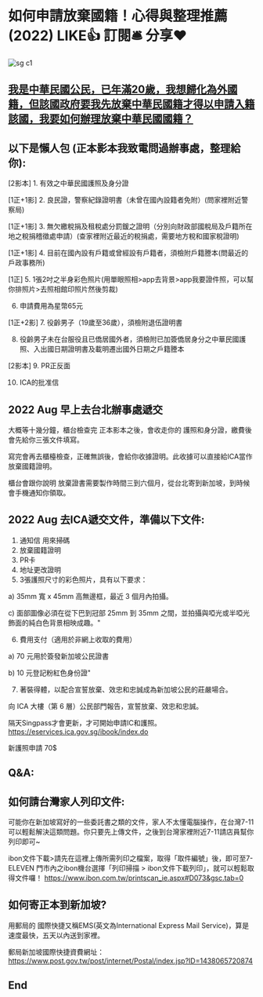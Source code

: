 # 如何申請放棄國籍！心得與整理推薦 (2022) LIKE👍 訂閱🛎 分享❤️

![sg c1](https://github.com/HCH1/blog/blob/master/fig/.JPG)

## [我是中華民國公民，已年滿20歲，我想歸化為外國籍，但該國政府要我先放棄中華民國籍才得以申請入籍該國，我要如何辦理放棄中華民國國籍？](https://www.roc-taiwan.org/sg/post/11460.html)

## 以下是懶人包 (正本影本我致電問過辦事處，整理給你):

[2影本] 1. 有效之中華民國護照及身分證

[1正+1影] 2. 良民證，警察紀錄證明書（未曾在國內設籍者免附）(問家裡附近警察局)

[1正+1影] 3. 無欠繳稅捐及租稅處分罰鍰之證明（分別向財政部國稅局及戶籍所在地之稅捐稽徵處申請）(查家裡附近最近的稅捐處，需要地方稅和國家稅證明)

[1正+1影] 4. 目前在國內設有戶籍或曾經設有戶籍者，須檢附戶籍謄本(問最近的戶政事務所)

[1正] 5. 1張2吋之半身彩色照片(用單眼照相>app去背景>app我要證件照，可以幫你排照片>去照相館印照片然後剪裁)

6. 申請費用為星幣65元

[1正+2影] 7. 役齡男子（19歲至36歲），須檢附退伍證明書

8. 役齡男子未在台服役且已僑居國外者，須檢附已加簽僑居身分之中華民國護照、入出國日期證明書及載明遷出國外日期之戶籍謄本

[2影本] 9. PR正反面

10. ICA的批准信



## 2022 Aug 早上去台北辦事處遞交

大概等十幾分鐘，櫃台檢查完 正本影本之後，會收走你的 護照和身分證，繳費後會先給你三張文件填寫。

寫完會再去櫃檯檢查，正確無誤後，會給你收據證明。此收據可以直接給ICA當作放棄國籍證明。

櫃台會跟你說明 放棄證書需要製作時間三到六個月，從台北寄到新加坡，到時候會手機通知你領取。



##  2022 Aug 去ICA遞交文件，準備以下文件:
1. 通知信 用來掃碼
2. 放棄國籍證明
3. PR卡
4. 地址更改證明
5. 3張護照尺寸的彩色照片，具有以下要求：

a) 35mm 寬 x 45mm 高無邊框，最近 3 個月內拍攝。

c) 面部圖像必須在從下巴到冠部 25mm 到 35mm 之間，並拍攝與啞光或半啞光飾面的純白色背景相映成趣。"

6. 費用支付（適用於非網上收取的費用）

a) 70 元用於簽發新加坡公民證書

b) 10 元登記粉紅色身份證"

7. 著裝得體，以配合宣誓放棄、效忠和忠誠成為新加坡公民的莊嚴場合。

向 ICA 大樓（第 6 層）公民部門報告，宣誓放棄、效忠和忠誠。

隔天Singpass才會更新，才可開始申請IC和護照。
https://eservices.ica.gov.sg/ibook/index.do

新護照申請 70$



## Q&A:
## 如何請台灣家人列印文件:
可能你在新加坡寫好的一些委託書之類的文件，家人不太懂電腦操作，在台灣7-11可以輕鬆解決這類問題。你只要先上傳文件，之後到台灣家裡附近7-11請店員幫你列印即可~

ibon文件下載>請先在這裡上傳所需列印之檔案，取得「取件編號」後，即可至7-ELEVEN 門市內之ibon機台選擇「列印掃描 > ibon文件下載列印」，就可以輕鬆取得文件囉！
https://www.ibon.com.tw/printscan_ie.aspx#D073&gsc.tab=0


## 如何寄正本到新加坡?
用郵局的 國際快捷又稱EMS(英文為International Express Mail Service)，算是速度最快，五天以內送到家裡。

郵局新加坡國際快捷資費網址：https://www.post.gov.tw/post/internet/Postal/index.jsp?ID=1438065720874


## End
